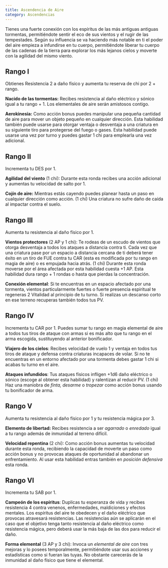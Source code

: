 ```yaml
---
title: Ascendencia de Aire
category: Ascendencias
---
```


Tienes una fuerte conexión con los espíritus de las más antiguas antiguas tormentas, permitiéndote sentir el eco de sus vientos y el rugir de las tempestades. Según su influencia se va haciendo más notable en ti el poder del aire empieza a infundirse en tu cuerpo, permitiéndote liberar tu cuerpo de las cadenas de la tierra para explorar los más lejanos cielos y moverte con la agilidad del mismo viento.

## Rango I

Obtienes Resistencia 2 a daño físico y aumenta tu reserva de chi por 2 + rango.

**Nacido de las tormentas:** Recibes resistencia al daño eléctrico y sónico igual a tu rango + 1. Los elementales de aire serán amistosos contigo.

**Aerokinesia:** Como acción bonus puedes manipular una pequeña cantidad de aire para mover un objeto pequeño en cualquier dirección. Esta habilidad también puede usarse para otorgar ventaja o desventaja a una criatura en su siguiente tiro para protegerse del fuego o gases. Esta habilidad puede usarse una vez por turno y puedes gastar 1 chi para emplearla una vez adicional.

## Rango II

Incrementa tu DES por 1.

**Agilidad del viento** (1 chi): Durante esta ronda recibes una acción adicional y aumentas tu velocidad de salto por 1.

**Cojín de aire:** Mientras estás cayendo puedes planear hasta un paso en cualquier dirección como acción. (1 chi) Una criatura no sufre daño de caída al impactar contra el suelo. 

## Rango III 

Aumenta tu resistencia al daño físico por 1.

**Vientos protectores** (2 AP y 1 chi): Te rodeas de un escudo de vientos que otorga desventaja a todos los ataques a distancia contra ti. Cada vez que una criatura pase por un espacio a distancia cercana de ti deberá tener éxito en un tiro de FUE contra tu CAR (esta es modificada por tu rango en magia de aire) o es empujada hacia atrás. (1 chi) Durante esta ronda moverse por el área afectada por esta habilidad cuesta +1 AP. Esta habilidad dura rango + 1 rondas o hasta que pierdas la concentración.

**Conexión elemental**: Si te encuentras en un espacio afectado por una tormenta, vientos particularmente fuertes o fuerte presencia espiritual te regeneras 2 Vitalidad al principio de tu turno. Si realizas un descanso corto en ese terreno recuperas también todos tus PV.

## Rango IV 

Incrementa tu CAR por 1. Puedes sumar tu rango en magia elemental de aire a todos tus tiros de ataque con armas si es más alto que tu rango en el arma escogida, sustituyendo al anterior bonificador.

**Viajero de los cielos**: Recibes velocidad de vuelo 1 y ventaja en todos tus tiros de ataque y defensa contra criaturas incapaces de volar. Si no te encuentras en un entorno afectado por una tormenta debes gastar 1 chi si acabas tu turno en el aire.

**Ataques infundidos**: Tus ataques físicos infligen +1d6 daño eléctrico o sónico (escoge al obtener esta habilidad) y ralentizan al reducir PV. (1 chi) Haz una maniobra de *finta, desarme* o *tropezar* como acción bonus usando tu bonificador de arma.

## Rango V 

Aumenta tu resistencia al daño físico por 1 y tu resistencia mágica por 3.

**Elemento de libertad:** Recibes resistencia a ser *agarrado* o *enredado* igual a tu rango además de inmunidad al terreno difícil. 

**Velocidad repentina** (2 chi): Como acción bonus aumentas tu velocidad durante esta ronda, recibiendo la capacidad de moverte un paso como acción bonus y no provocas ataques de oportunidad al abandonar un enfrentamiento. Al usar esta habilidad entras también en *posición defensiva* esta ronda.

## Rango VI

Incrementa tu SAB por 1.

**Campeón de los espíritus**: Duplicas tu esperanza de vida y recibes resistencia 4 contra venenos, enfermedades, maldiciones y efectos mentales. Los espíritus del aire te obedecen y el daño eléctrico que provocas atravesará resistencias. Las resistencias aún se aplicarán en el caso que el objetivo tenga tanto resistencia al daño eléctrico como resistencia mágica, pero deberá usar la más baja de las dos para reducir el daño.

**Forma elemental** (3 AP y 3 chi): Invoca un *elemental de aire* con tres mejoras y lo posees temporalmente, permitiéndote usar sus acciones y estadísticas como si fueran las tuyas. No obstante carecerás de la inmunidad al daño físico que tiene el elemental.
